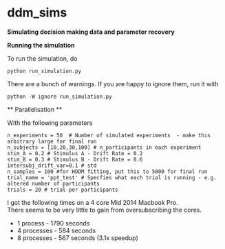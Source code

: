 # ddm_sims
**Simulating decision making data and parameter recovery**

**Running the simulation**

To run the simulation, do

```
python run_simulation.py
```

There are a bunch of warnings.  If you are happy to ignore them, run it with

```
python -W ignore run_simulation.py
```

** Parallelisation **

With the following parameters

```
n_experiments = 50  # Number of simulated experiments  - make this arbitrary large for final run
n_subjects = [10,20,30,100] # n_participants in each experiment
stim_A = 0.2 # Stimulus A - Drift Rate = 0.2
stim_B = 0.3 # Stimulus B - Drift Rate = 0.6
intersubj_drift_var=0.1 # std
n_samples = 100 #for HDDM fitting, put this to 5000 for final run
trial_name = 'ppt_test' # Specfies what each trial is running - e.g. altered number of participants
trials = 20 # trial per participants
```

I got the following times on a 4 core Mid 2014 Macbook Pro.  
There seems to be very little to gain from oversubscribing the cores.

* 1 process   - 1790 seconds
* 4 processes - 584 seconds
* 8 processes - 567 seconds   (3.1x speedup)
